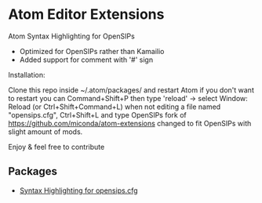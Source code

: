 # Atom Editor Extensions

Atom Syntax Highlighting for OpenSIPs

 * Optimized for OpenSIPs rather than Kamailio
 * Added support for comment with '#' sign

Installation:

Clone this repo inside ~/.atom/packages/ and restart Atom
if you don't want to restart you can Command+Shift+P then type 'reload' -> select Window: Reload (or Ctrl+Shift+Command+L)
when not editing a file named "opensips.cfg", Ctrl+Shift+L and type OpenSIPs
fork of https://github.com/miconda/atom-extensions changed to fit OpenSIPs with slight amount of mods.

Enjoy & feel free to contribute

## Packages

  * [Syntax Highlighting for opensips.cfg](https://github.com/tommybrecher/language-opensips)


